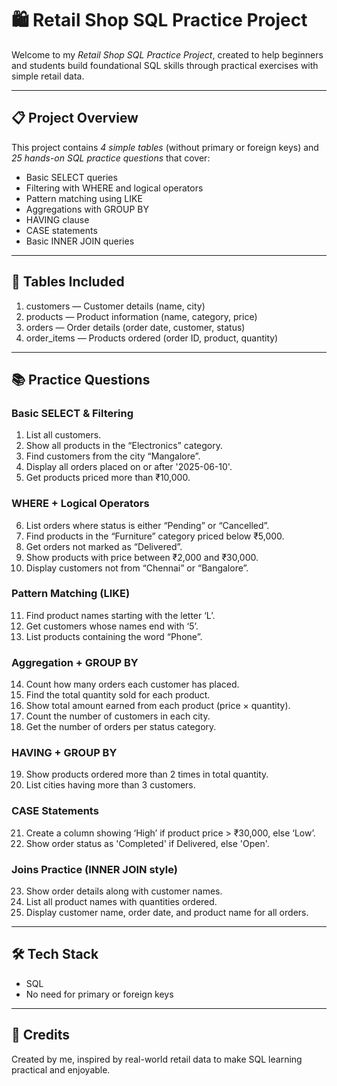 # 🛍 Retail Shop SQL Practice Project

Welcome to my *Retail Shop SQL Practice Project*, created to help beginners and students build foundational SQL skills through practical exercises with simple retail data.

---

## 📋 Project Overview

This project contains *4 simple tables* (without primary or foreign keys) and *25 hands-on SQL practice questions* that cover:

- Basic SELECT queries  
- Filtering with WHERE and logical operators  
- Pattern matching using LIKE  
- Aggregations with GROUP BY  
- HAVING clause  
- CASE statements  
- Basic INNER JOIN queries  

---

## 🧾 Tables Included

1. customers — Customer details (name, city)  
2. products — Product information (name, category, price)  
3. orders — Order details (order date, customer, status)  
4. order_items — Products ordered (order ID, product, quantity)  

---

## 📚 Practice Questions

### Basic SELECT & Filtering
1. List all customers.  
2. Show all products in the “Electronics” category.  
3. Find customers from the city “Mangalore”.  
4. Display all orders placed on or after '2025-06-10'.  
5. Get products priced more than ₹10,000.  

### WHERE + Logical Operators
6. List orders where status is either “Pending” or “Cancelled”.  
7. Find products in the “Furniture” category priced below ₹5,000.  
8. Get orders not marked as “Delivered”.  
9. Show products with price between ₹2,000 and ₹30,000.  
10. Display customers not from “Chennai” or “Bangalore”.  

### Pattern Matching (LIKE)
11. Find product names starting with the letter ‘L’.  
12. Get customers whose names end with ‘5’.  
13. List products containing the word “Phone”.  

### Aggregation + GROUP BY
14. Count how many orders each customer has placed.  
15. Find the total quantity sold for each product.  
16. Show total amount earned from each product (price × quantity).  
17. Count the number of customers in each city.  
18. Get the number of orders per status category.  

### HAVING + GROUP BY
19. Show products ordered more than 2 times in total quantity.  
20. List cities having more than 3 customers.  

### CASE Statements
21. Create a column showing ‘High’ if product price > ₹30,000, else ‘Low’.  
22. Show order status as 'Completed' if Delivered, else 'Open'.  

### Joins Practice (INNER JOIN style)
23. Show order details along with customer names.  
24. List all product names with quantities ordered.  
25. Display customer name, order date, and product name for all orders.  

---

## 🛠 Tech Stack

- SQL 
- No need for primary or foreign keys  

---
## 🙌 Credits

Created by me, inspired by real-world retail data to make SQL learning practical and enjoyable.

